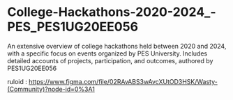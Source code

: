 # College-Hackathons-2020-2024_-PES_PES1UG20EE056
An extensive overview of college hackathons held between 2020 and 2024, with a specific focus on events organized by PES University. Includes detailed accounts of projects, participation, and outcomes, authored by PES1UG20EE056

ruloid : https://www.figma.com/file/02RAvABS3wAvcXUtOD3HSK/Wasty-(Community)?node-id=0%3A1
